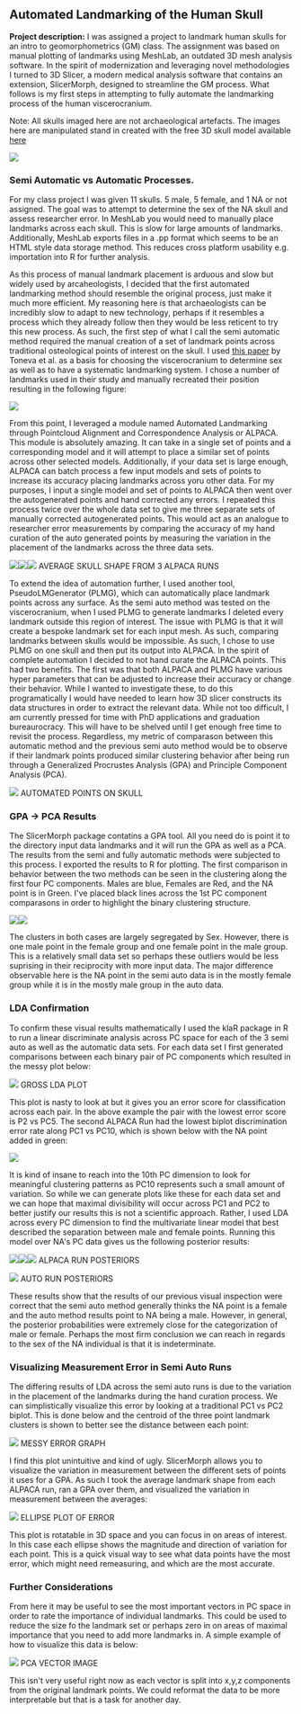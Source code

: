 ## Automated Landmarking of the Human Skull

**Project description:** I was assigned a project to landmark human skulls for an intro to geomorphometrics (GM) class. The assignment was based on manual plotting of landmarks using MeshLab, an outdated 3D mesh analysis software. In the spirit of modernization and leveraging novel methodologies I turned to 3D Slicer, a modern medical analysis software that contains an extension, SlicerMorph, designed to streamline the GM process. What follows is my first steps in attempting to fully automate the landmarking process of the human viscerocranium.

Note: All skulls imaged here are not archaeological artefacts. The images here are manipulated stand in created with the free 3D skull model available [here](https://sketchfab.com/3d-models/jagake-cranium-32a69b1fc0ba45a2ac2d91889657407f#download)

<img src="images/PCA/PC1_2.png?raw=true"/>


### Semi Automatic vs Automatic Processes.

For my class project I was given 11 skulls. 5 male, 5 female, and 1 NA or not assigned. The goal was to attempt to determine the sex of the NA skull and assess researcher error. In MeshLab you would need to manually place landmarks across each skull. This is slow for large amounts of landmarks. Additionally, MeshLab exports files in a .pp format which seems to be an HTML style data storage method. This reduces cross platform usability e.g. importation into R for further analysis. 

As this process of manual landmark placement is arduous and slow but widely used by arcaheologists, I decided that the first automated landmarking method should resemble the original process, just make it much more efficient. My reasoning here is that archaeologists can be incredibly slow to adapt to new technology, perhaps if it resembles a process which they already follow then they would be less reticent to try this new process. As such, the first step of what I call the semi automatic method required the manual creation of a set of landmark points across traditional osteological points of interest on the skull. I used [this paper](https://pubmed.ncbi.nlm.nih.gov/36138812/) by Toneva et al. as a basis for choosing the viscerocranium to determine sex as well as to have a systematic landmarking system. I chose a number of landmarks used in their study and manually recreated their position resulting in the following figure:

<img src="images/PCA/Data_desc.png?raw=true"/>

From this point, I leveraged a module named Automated Landmarking through Pointcloud Alignment and Correspondence Analysis or ALPACA. This module is absolutely amazing. It can take in a single set of points and a corresponding model and it will attempt to place a similar set of points across other selected models. Additionally, if your data set is large enough, ALPACA can batch process a few input models and sets of points to increase its accuracy placing landmarks across yoru other data. For my purposes, I input a single model and set of points to ALPACA then went over the autogenerated points and hand corrected any errors. I repeated this process twice over the whole data set to give me three separate sets of manually corrected autogenerated points. This would act as an analogue to researcher error measurements by comparing the accuracy of my hand curation of the auto generated points by measuring the variation in the placement of the landmarks across the three data sets. 

<img src="images/PCA/Data_desc.png?raw=true"/><img src="images/PCA/Data_desc.png?raw=true"/><img src="images/PCA/Data_desc.png?raw=true"/>
AVERAGE SKULL SHAPE FROM 3 ALPACA RUNS

To extend the idea of automation further, I used another tool, PseudoLMGenerator (PLMG), which can automatically place landmark points across any surface. As the semi auto method was tested on the viscerocranium, when I used PLMG to generate landmarks I deleted every landmark outside this region of interest. The issue with PLMG is that it will create a bespoke landmark set for each input mesh. As such, comparing landmarks between skulls would be impossible. As such, I chose to use PLMG on one skull and then put its output into ALPACA. In the spirit of complete automation I decided to not hand curate the ALPACA points. This had two benefits. The first was that both ALPACA and PLMG have various hyper parameters that can be adjusted to increase their accuracy or change their behavior. While I wanted to investigate these, to do this programatically I would have needed to learn how 3D slicer constructs its data structures in order to extract the relevant data. While not too difficult, I am currently pressed for time with PhD applications and graduation bureaurocracy. This will have to be shelved until I get enough free time to revisit the process. Regardless, my metric of comparason between this automatic method and the previous semi auto method would be to observe if their landmark points produced similar clustering behavior after being run through a Generalized Procrustes Analysis (GPA) and Principle Component Analysis (PCA). 

<img src="images/PCA/Data_desc.png?raw=true"/>
AUTOMATED POINTS ON SKULL

### GPA -> PCA Results

The SlicerMorph package contatins a GPA tool. All you need do is point it to the directory input data landmarks and it will run the GPA as well as a PCA. The results from the semi and fully automatic methods were subjected to this process. I exported the results to R for plotting. The first comparison in behavior between the two methods can be seen in the clustering along the first four PC components. Males are blue, Females are Red, and the NA point is in Green. I've placed black lines across the 1st PC component comparasons in order to highlight the binary clustering structure. 

<img src="images/PCA/4PCcolor.png?raw=true"/><img src="images/PCA/Data_desc.png?raw=true"/>

The clusters in both cases are largely segregated by Sex. However, there is one male point in the female group and one female point in the male group. This is a relatively small data set so perhaps these outliers would be less suprising in their reciprocity with more input data. The major difference observable here is the NA point in the semi auto data is in the mostly female group while it is in the mostly male group in the auto data. 

### LDA Confirmation
To confirm these visual results mathematically I used the klaR package in R to run a linear discriminate analysis across PC space for each of the 3 semi auto as well as the automatic data sets. For each data set I first generated comparisons between each binary pair of PC components which resulted in the messy plot below:

<img src="images/PCA/4PCcolor.png?raw=true"/>
GROSS LDA PLOT

This plot is nasty to look at but it gives you an error score for classification across each pair. In the above example the pair with the lowest error score is P2 vs PC5. The second ALPACA Run had the lowest biplot discrimination error rate along PC1 vs PC10, which is shown below with the NA point added in green:

<img src="images/PCA/4PCcolor.png?raw=true"/>

It is kind of insane to reach into the 10th PC dimension to look for meaningful clustering patterns as PC10 represents such a small amount of variation. So while we can generate plots like these for each data set and we can hope that maximal divisibility will occur across PC1 and PC2 to better justify our results this is not a scientific approach. Rather, I used LDA across every PC dimension to find the multivariate linear model that best described the separation between male and female points. Running this model over NA's PC data gives us the following posterior results:

<img src="images/PCA/4PCcolor.png?raw=true"/><img src="images/PCA/4PCcolor.png?raw=true"/><img src="images/PCA/4PCcolor.png?raw=true"/>
ALPACA RUN POSTERIORS

<img src="images/PCA/4PCcolor.png?raw=true"/>
AUTO RUN POSTERIORS

These results show that the results of our previous visual inspection were correct that the semi auto method generally thinks the NA point is a female and the auto method results point to NA being a male. However, in general, the posterior probabilities were extremely close for the categorization of male or female. Perhaps the most firm conclusion we can reach in regards to the sex of the NA individual is that it is indeterminate. 


### Visualizing Measurement Error in Semi Auto Runs

The differing results of LDA across the semi auto runs is due to the variation in the placement of the landmarks during the hand curation process. We can simplistically visualize this error by looking at a traditional PC1 vs PC2 biplot. This is done below and the centroid of the three point landmark clusters is shown to better see the distance between each point:

<img src="images/PCA/4PCcolor.png?raw=true"/>
MESSY ERROR GRAPH

I find this plot unintuitive and kind of ugly. SlicerMorph allows you to visualize the variation in measurement between the different sets of points it uses for a GPA. As such I took the average landmark shape from each ALPACA run, ran a GPA over them, and visualized the variation in measurement between the averages:

<img src="images/PCA/4PCcolor.png?raw=true"/>
ELLIPSE PLOT OF ERROR

This plot is rotatable in 3D space and you can focus in on areas of interest. In this case each ellipse shows the magnitude and direction of variation for each point. This is a quick visual way to see what data points have the most error, which might need remeasuring, and which are the most accurate. 

### Further Considerations

From here it may be useful to see the most important vectors in PC space in order to rate the importance of individual landmarks. This could be used to reduce the size fo the landmark set or perhaps zero in on areas of maximal importance that you need to add more landmarks in. A simple example of how to visualize this data is below:

<img src="images/PCA/4PCcolor.png?raw=true"/>
PCA VECTOR IMAGE

This isn't very useful right now as each vector is split into x,y,z components from the original landmark points. We could reformat the data to be more interpretable but that is a task for another day.





